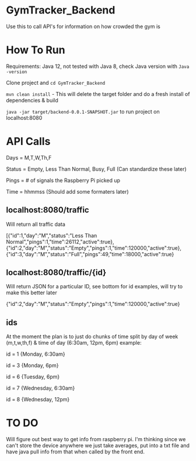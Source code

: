 # GymTracker_Backend
Use this to call API's for information on how crowded the gym is

# How To Run
Requirements: Java 12, not tested with Java 8, check Java version with `Java -version`

Clone project and `cd GymTracker_Backend`

`mvn clean install` - This will delete the target folder and do a fresh install of dependencies & build

`java -jar target/backend-0.0.1-SNAPSHOT.jar` to run project on localhost:8080


# API Calls
Days = M,T,W,Th,F

Status = Empty, Less Than Normal, Busy, Full (Can standardize these later)

Pings = # of signals the Raspberry Pi picked up

Time = hhmmss (Should add some formaters later)


## localhost:8080/traffic
Will return all traffic data

[{"id":1,"day":"M","status":"Less Than Normal","pings":1,"time":26112,"active":true},{"id":2,"day":"M","status":"Empty","pings":1,"time":120000,"active":true},{"id":3,"day":"M","status":"Full","pings":49,"time":18000,"active":true}

## localhost:8080/traffic/{id}
Will return JSON for a particular ID, see bottom for id examples, will try to make this better later

{"id":2,"day":"M","status":"Empty","pings":1,"time":120000,"active":true}

## ids
At the moment the plan is to just do chunks of time split by day of week (m,t,w,th,f) & time of day (6:30am, 12pm, 6pm)
example:

id = 1 {Monday, 6:30am}

id = 3 {Monday, 6pm}

id = 6 {Tuesday, 6pm}

id = 7 {Wednesday, 6:30am}

id = 8 {Wednesday, 12pm}


# TO DO
Will figure out best way to get info from raspberry pi. I'm thinking since we can't store the device anywhere we just take
averages, put into a txt file and have java pull info from that when called by the front end. 

